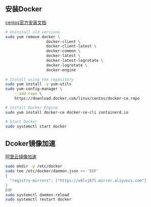 ##  安装Docker

[centos官方安装文档](https://docs.docker.com/engine/install/centos/)

```bash
# Uninstall old versions
sudo yum remove docker \
                  docker-client \
                  docker-client-latest \
                  docker-common \
                  docker-latest \
                  docker-latest-logrotate \
                  docker-logrotate \
                  docker-engine
                  
# Install using the repository
sudo yum install -y yum-utils
sudo yum-config-manager \
    --add-repo \
    https://download.docker.com/linux/centos/docker-ce.repo

# Install Docker Engine
sudo yum install docker-ce docker-ce-cli containerd.io

# Start Docker
sudo systemctl start docker
```



## Dcoker镜像加速

[阿里云镜像加速](https://cr.console.aliyun.com/cn-beijing/instances/mirrors)

```bash
sudo mkdir -p /etc/docker
sudo tee /etc/docker/daemon.json <<-'EOF'
{
  "registry-mirrors": ["https://v0lvj67l.mirror.aliyuncs.com"]
}
EOF
sudo systemctl daemon-reload
sudo systemctl restart docker
```